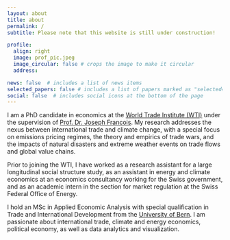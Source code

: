 ```yaml
---
layout: about
title: about
permalink: /
subtitle: Please note that this website is still under construction!

profile:
  align: right
  image: prof_pic.jpeg
  image_circular: false # crops the image to make it circular
  address: 

news: false  # includes a list of news items
selected_papers: false # includes a list of papers marked as "selected={true}"
social: false  # includes social icons at the bottom of the page
---
```


I am a PhD candidate in economics at the [World Trade Institute (WTI)](https://wti.org/) under the supervision of [Prof. Dr. Joseph Francois](https://www.wti.org/institute/people/432/francois-joseph/). My research addresses the nexus between international trade and climate change, with a special focus on emissions pricing regimes, the theory and empirics of trade wars, and the impacts of natural disasters and extreme weather events on trade flows and global value chains.

Prior to joining the WTI, I have worked as a research assistant for a large longitudinal social structure study, as an assistant in energy and climate economics at an economics consultancy working for the Swiss government, and as an academic intern in the section for market regulation at the Swiss Federal Office of Energy.

I hold an MSc in Applied Economic Analysis with special qualification in Trade and International Development from the [University of Bern](https://www.unibe.ch/index_eng.html). I am  passionate about international trade, climate and energy economics, political economy, as well as data analytics and visualization.

